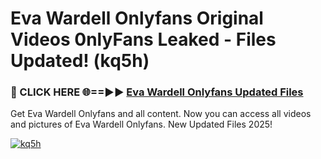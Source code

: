 # Eva Wardell Onlyfans Original Videos 0nlyFans Leaked - Files Updated! (kq5h)

<h3>🔴 CLICK HERE 🌐==►► <a href="https://tinyurl.com/x26r9saj" rel="nofollow">Eva Wardell Onlyfans Updated Files</a></h3>

Get Eva Wardell Onlyfans and all content. Now you can access all videos and pictures of Eva Wardell Onlyfans. New Updated Files 2025!

[![kq5h](https://i.imgur.com/LkgZPqh.gif)](https://tinyurl.com/x26r9saj)
